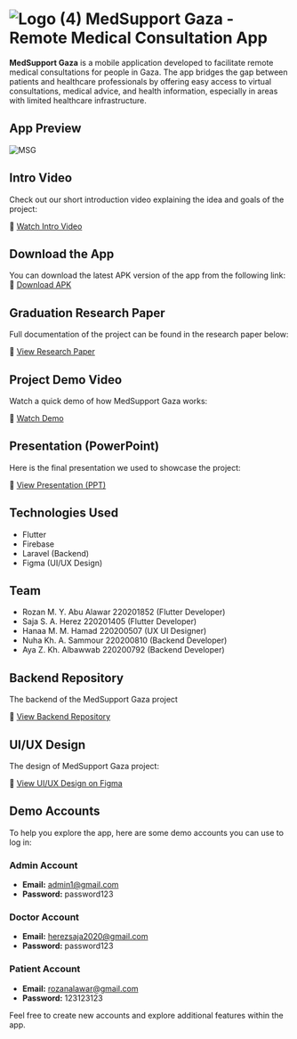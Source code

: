 #  ![Logo (4)](https://github.com/user-attachments/assets/e48be844-dcc7-4748-adde-c87c2739ea6d)  MedSupport Gaza - Remote Medical Consultation App  


**MedSupport Gaza** is a mobile application developed to facilitate remote medical consultations for people in Gaza. The app bridges the gap between patients and healthcare professionals by offering easy access to virtual consultations, medical advice, and health information, especially in areas with limited healthcare infrastructure.


## App Preview

![MSG](https://github.com/user-attachments/assets/1ee1109a-a7dc-421e-b69b-a9107353df67)


## Intro Video

Check out our short introduction video explaining the idea and goals of the project:

🔗 [Watch Intro Video](https://drive.google.com/file/d/1qxsPIM4xfQqrRDYaJ9eH0gNDgcujwHS7/view?usp=drive_link)


## Download the App

You can download the latest APK version of the app from the following link:
🔗 [Download APK](https://drive.google.com/file/d/1gKQmCMkvGNDToCj_pEznZVvZ5ZmImWwk/view?usp=drive_link)

## Graduation Research Paper

Full documentation of the project can be found in the research paper below:

🔗 [View Research Paper](https://drive.google.com/file/d/1PEhc5SBtfaxv707PGMXmssrpF7aMAYee/view?usp=drive_link)


## Project Demo Video

Watch a quick demo of how MedSupport Gaza works:

🔗 [Watch Demo](https://drive.google.com/file/d/1c1TcwcG1pOzvUN32fUpmOLfJDaqYSrcx/view?usp=drive_link)


## Presentation (PowerPoint)

Here is the final presentation we used to showcase the project:

🔗 [View Presentation (PPT)](https://docs.google.com/presentation/d/1CWW-17y6G5tmrav6pbULsN5V9tnpkQQR/edit?usp=drive_link&ouid=112386082573091754840&rtpof=true&sd=true)


## Technologies Used

- Flutter
- Firebase
- Laravel (Backend)
- Figma (UI/UX Design)


## Team

- Rozan M. Y. Abu Alawar 220201852 (Flutter Developer)
- Saja S. A. Herez 220201405 (Flutter Developer)
- Hanaa M.  M. Hamad 220200507 (UX UI Designer)
- Nuha Kh. A. Sammour 220200810 (Backend Developer)
- Aya Z. Kh. Albawwab 220200792 (Backend Developer)


## Backend Repository
The backend of the MedSupport Gaza project

🔗 [View Backend Repository](https://github.com/AyaZuheir1/MSG)

## UI/UX Design

The design of MedSupport Gaza project:

🔗 [View UI/UX Design on Figma](https://www.figma.com/design/ETmVOzS2sz8bPoMb6DSkfc/MedSupportGaza?node-id=0-1&p=f&t=HRLSwm077IwzpEfa-0)


## Demo Accounts

To help you explore the app, here are some demo accounts you can use to log in:

### Admin Account
- **Email:** admin1@gmail.com  
- **Password:** password123

### Doctor Account
- **Email:** herezsaja2020@gmail.com  
- **Password:** password123

### Patient Account
- **Email:** rozanalawar@gmail.com  
- **Password:** 123123123

Feel free to create new accounts and explore additional features within the app.

